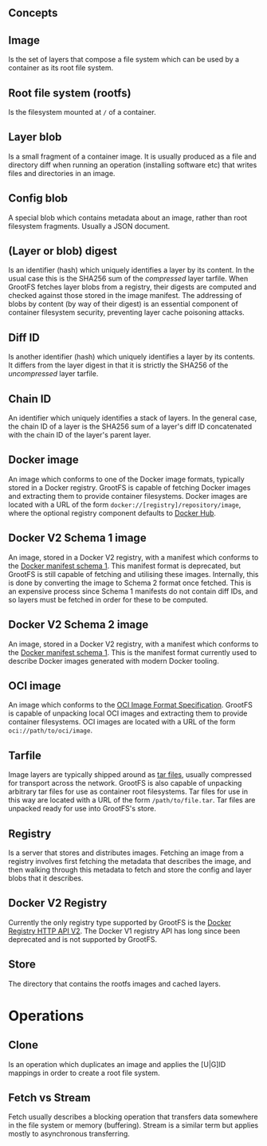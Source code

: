 ## Concepts

## Image

Is the set of layers that compose a file system which can be used by a container
as its root file system.

## Root file system (rootfs)

Is the filesystem mounted at `/` of a container.

## Layer blob

Is a small fragment of a container image. It is usually produced as a file and
directory diff when running an operation (installing software etc) that writes
files and directories in an image.

## Config blob

A special blob which contains metadata about an image, rather than root filesystem
fragments. Usually a JSON document.

## (Layer or blob) digest

Is an identifier (hash) which uniquely identifies a layer by its content. In the
usual case this is the SHA256 sum of the *compressed* layer tarfile. When GrootFS
fetches layer blobs from a registry, their digests are computed and checked against
those stored in the image manifest. The addressing of blobs by content (by way of their
digest) is an essential component of container filesystem security, preventing layer
cache poisoning attacks.

## Diff ID

Is another identifier (hash) which uniquely identifies a layer by its contents. It
differs from the layer digest in that it is strictly the SHA256 of the *uncompressed*
layer tarfile.

## Chain ID

An identifier which uniquely identifies a stack of layers. In the general case, the
chain ID of a layer is the SHA256 sum of a layer's diff ID concatenated with the chain
ID of the layer's parent layer.

## Docker image

An image which conforms to one of the Docker image formats, typically stored in a Docker registry.
GrootFS is capable of fetching Docker images and extracting them to provide container filesystems.
Docker images are located with a URL of the form `docker://[registry]/repository/image`, where the
optional registry component defaults to [Docker Hub](https://hub.docker.com/).

## Docker V2 Schema 1 image

An image, stored in a Docker V2 registry, with a manifest which conforms to the
[Docker manifest schema 1](https://docker-docs.uclv.cu/registry/spec/manifest-v2-1/).
This manifest format is deprecated, but GrootFS is still capable of fetching and utilising these images.
Internally, this is done by converting the image to Schema 2 format once fetched. This is an expensive
process since Schema 1 manifests do not contain diff IDs, and so layers must be fetched in order for these
to be computed.

## Docker V2 Schema 2 image

An image, stored in a Docker V2 registry, with a manifest which conforms to the
[Docker manifest schema 1](https://docker-docs.uclv.cu/registry/spec/manifest-v2-2/).
This is the manifest format currently used to describe Docker images generated with modern Docker tooling.

## OCI image

An image which conforms to the [OCI Image Format Specification](https://github.com/opencontainers/image-spec). GrootFS is capable of
unpacking local OCI images and extracting them to provide container filesystems. OCI images are
located with a URL of the form `oci://path/to/oci/image`.

## Tarfile

Image layers are typically shipped around as [tar files](https://en.wikipedia.org/wiki/Tar_(computing)), usually compressed for transport across
the network. GrootFS is also capable of unpacking arbitrary tar files for use as container root
filesystems. Tar files for use in this way are located with a URL of the form `/path/to/file.tar`.
Tar files are unpacked ready for use into GrootFS's store.

## Registry

Is a server that stores and distributes images. Fetching an image from a registry involves
first fetching the metadata that describes the image, and then walking through this metadata
to fetch and store the config and layer blobs that it describes.

## Docker V2 Registry

Currently the only registry type supported by GrootFS is the [Docker Registry HTTP API V2](https://docker-docs.uclv.cu/registry/spec/api/). The Docker V1 registry
API has long since been deprecated and is not supported by GrootFS.

## Store

The directory that contains the rootfs images and cached layers.

# Operations

## Clone

Is an operation which duplicates an image and applies the [U|G]ID mappings in
order to create a root file system.

## Fetch vs Stream

Fetch usually describes a blocking operation that transfers data somewhere in
the file system or memory (buffering). Stream is a similar term but applies
mostly to asynchronous transferring.
